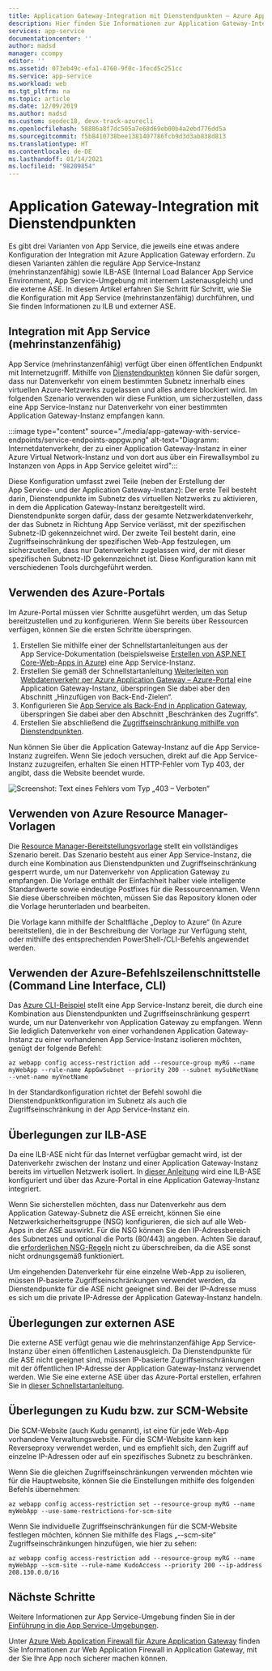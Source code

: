 ```yaml
---
title: Application Gateway-Integration mit Dienstendpunkten – Azure App Service | Microsoft-Dokumentation
description: Hier finden Sie Informationen zur Application Gateway-Integration in Azure App Service mit Schutz durch Dienstendpunkte.
services: app-service
documentationcenter: ''
author: madsd
manager: ccompy
editor: ''
ms.assetid: 073eb49c-efa1-4760-9f0c-1fecd5c251cc
ms.service: app-service
ms.workload: web
ms.tgt_pltfrm: na
ms.topic: article
ms.date: 12/09/2019
ms.author: madsd
ms.custom: seodec18, devx-track-azurecli
ms.openlocfilehash: 58886a8f7dc505a7e68d69eb00b4a2ebd776dd5a
ms.sourcegitcommit: f5b8410738bee1381407786fcb9d3d3ab838d813
ms.translationtype: HT
ms.contentlocale: de-DE
ms.lasthandoff: 01/14/2021
ms.locfileid: "98209854"
---
```

# <a name="application-gateway-integration-with-service-endpoints"></a>Application Gateway-Integration mit Dienstendpunkten
Es gibt drei Varianten von App Service, die jeweils eine etwas andere Konfiguration der Integration mit Azure Application Gateway erfordern. Zu diesen Varianten zählen die reguläre App Service-Instanz (mehrinstanzenfähig) sowie ILB-ASE (Internal Load Balancer App Service Environment, App Service-Umgebung mit internem Lastenausgleich) und die externe ASE. In diesem Artikel erfahren Sie Schritt für Schritt, wie Sie die Konfiguration mit App Service (mehrinstanzenfähig) durchführen, und Sie finden Informationen zu ILB und externer ASE.

## <a name="integration-with-app-service-multi-tenant"></a>Integration mit App Service (mehrinstanzenfähig)
App Service (mehrinstanzenfähig) verfügt über einen öffentlichen Endpunkt mit Internetzugriff. Mithilfe von [Dienstendpunkten](../../virtual-network/virtual-network-service-endpoints-overview.md) können Sie dafür sorgen, dass nur Datenverkehr von einem bestimmten Subnetz innerhalb eines virtuellen Azure-Netzwerks zugelassen und alles andere blockiert wird. Im folgenden Szenario verwenden wir diese Funktion, um sicherzustellen, dass eine App Service-Instanz nur Datenverkehr von einer bestimmten Application Gateway-Instanz empfangen kann.

:::image type="content" source="./media/app-gateway-with-service-endpoints/service-endpoints-appgw.png" alt-text="Diagramm: Internetdatenverkehr, der zu einer Application Gateway-Instanz in einer Azure Virtual Network-Instanz und von dort aus über ein Firewallsymbol zu Instanzen von Apps in App Service geleitet wird":::

Diese Konfiguration umfasst zwei Teile (neben der Erstellung der App Service- und der Application Gateway-Instanz): Der erste Teil besteht darin, Dienstendpunkte im Subnetz des virtuellen Netzwerks zu aktivieren, in dem die Application Gateway-Instanz bereitgestellt wird. Dienstendpunkte sorgen dafür, dass der gesamte Netzwerkdatenverkehr, der das Subnetz in Richtung App Service verlässt, mit der spezifischen Subnetz-ID gekennzeichnet wird. Der zweite Teil besteht darin, eine Zugriffseinschränkung der spezifischen Web-App festzulegen, um sicherzustellen, dass nur Datenverkehr zugelassen wird, der mit dieser spezifischen Subnetz-ID gekennzeichnet ist. Diese Konfiguration kann mit verschiedenen Tools durchgeführt werden.

## <a name="using-azure-portal"></a>Verwenden des Azure-Portals
Im Azure-Portal müssen vier Schritte ausgeführt werden, um das Setup bereitzustellen und zu konfigurieren. Wenn Sie bereits über Ressourcen verfügen, können Sie die ersten Schritte überspringen.
1. Erstellen Sie mithilfe einer der Schnellstartanleitungen aus der App Service-Dokumentation (beispielsweise [Erstellen von ASP.NET Core-Web-Apps in Azure](../quickstart-dotnetcore.md)) eine App Service-Instanz.
2. Erstellen Sie gemäß der Schnellstartanleitung [Weiterleiten von Webdatenverkehr per Azure Application Gateway – Azure-Portal](../../application-gateway/quick-create-portal.md) eine Application Gateway-Instanz, überspringen Sie dabei aber den Abschnitt „Hinzufügen von Back-End-Zielen“.
3. Konfigurieren Sie [App Service als Back-End in Application Gateway](../../application-gateway/configure-web-app-portal.md), überspringen Sie dabei aber den Abschnitt „Beschränken des Zugriffs“.
4. Erstellen Sie abschließend die [Zugriffseinschränkung mithilfe von Dienstendpunkten](../../app-service/app-service-ip-restrictions.md#set-a-service-endpoint-based-rule).

Nun können Sie über die Application Gateway-Instanz auf die App Service-Instanz zugreifen. Wenn Sie jedoch versuchen, direkt auf die App Service-Instanz zuzugreifen, erhalten Sie einen HTTP-Fehler vom Typ 403, der angibt, dass die Website beendet wurde.

![Screenshot: Text eines Fehlers vom Typ „403 – Verboten“](./media/app-gateway-with-service-endpoints/website-403-forbidden.png)

## <a name="using-azure-resource-manager-template"></a>Verwenden von Azure Resource Manager-Vorlagen
Die [Resource Manager-Bereitstellungsvorlage][template-app-gateway-app-service-complete] stellt ein vollständiges Szenario bereit. Das Szenario besteht aus einer App Service-Instanz, die durch eine Kombination aus Dienstendpunkten und Zugriffseinschränkung gesperrt wurde, um nur Datenverkehr von Application Gateway zu empfangen. Die Vorlage enthält der Einfachheit halber viele intelligente Standardwerte sowie eindeutige Postfixes für die Ressourcennamen. Wenn Sie diese überschreiben möchten, müssen Sie das Repository klonen oder die Vorlage herunterladen und bearbeiten. 

Die Vorlage kann mithilfe der Schaltfläche „Deploy to Azure“ (In Azure bereitstellen), die in der Beschreibung der Vorlage zur Verfügung steht, oder mithilfe des entsprechenden PowerShell-/CLI-Befehls angewendet werden.

## <a name="using-azure-command-line-interface"></a>Verwenden der Azure-Befehlszeilenschnittstelle (Command Line Interface, CLI)
Das [Azure CLI-Beispiel](../../app-service/scripts/cli-integrate-app-service-with-application-gateway.md) stellt eine App Service-Instanz bereit, die durch eine Kombination aus Dienstendpunkten und Zugriffseinschränkung gesperrt wurde, um nur Datenverkehr von Application Gateway zu empfangen. Wenn Sie lediglich Datenverkehr von einer vorhandenen Application Gateway-Instanz zu einer vorhandenen App Service-Instanz isolieren möchten, genügt der folgende Befehl:

```azurecli-interactive
az webapp config access-restriction add --resource-group myRG --name myWebApp --rule-name AppGwSubnet --priority 200 --subnet mySubNetName --vnet-name myVnetName
```

In der Standardkonfiguration richtet der Befehl sowohl die Dienstendpunktkonfiguration im Subnetz als auch die Zugriffseinschränkung in der App Service-Instanz ein.

## <a name="considerations-for-ilb-ase"></a>Überlegungen zur ILB-ASE
Da eine ILB-ASE nicht für das Internet verfügbar gemacht wird, ist der Datenverkehr zwischen der Instanz und einer Application Gateway-Instanz bereits im virtuellen Netzwerk isoliert. In [dieser Anleitung](../environment/integrate-with-application-gateway.md) wird eine ILB-ASE konfiguriert und über das Azure-Portal in eine Application Gateway-Instanz integriert. 

Wenn Sie sicherstellen möchten, dass nur Datenverkehr aus dem Application Gateway-Subnetz die ASE erreicht, können Sie eine Netzwerksicherheitsgruppe (NSG) konfigurieren, die sich auf alle Web-Apps in der ASE auswirkt. Für die NSG können Sie den IP-Adressbereich des Subnetzes und optional die Ports (80/443) angeben. Achten Sie darauf, die [erforderlichen NSG-Regeln](../environment/network-info.md#network-security-groups) nicht zu überschreiben, da die ASE sonst nicht ordnungsgemäß funktioniert.

Um eingehenden Datenverkehr für eine einzelne Web-App zu isolieren, müssen IP-basierte Zugriffseinschränkungen verwendet werden, da Dienstendpunkte für die ASE nicht geeignet sind. Bei der IP-Adresse muss es sich um die private IP-Adresse der Application Gateway-Instanz handeln.

## <a name="considerations-for-external-ase"></a>Überlegungen zur externen ASE
Die externe ASE verfügt genau wie die mehrinstanzenfähige App Service-Instanz über einen öffentlichen Lastenausgleich. Da Dienstendpunkte für die ASE nicht geeignet sind, müssen IP-basierte Zugriffseinschränkungen mit der öffentlichen IP-Adresse der Application Gateway-Instanz verwendet werden. Wie Sie eine externe ASE über das Azure-Portal erstellen, erfahren Sie in [dieser Schnellstartanleitung](../environment/create-external-ase.md).

[template-app-gateway-app-service-complete]: https://github.com/Azure/azure-quickstart-templates/tree/master/201-web-app-with-app-gateway-v2/ "Azure Resource Manager-Vorlage für das vollständige Szenario"

## <a name="considerations-for-kuduscm-site"></a>Überlegungen zu Kudu bzw. zur SCM-Website
Die SCM-Website (auch Kudu genannt), ist eine für jede Web-App vorhandene Verwaltungswebsite. Für die SCM-Website kann kein Reverseproxy verwendet werden, und es empfiehlt sich, den Zugriff auf einzelne IP-Adressen oder auf ein spezifisches Subnetz zu beschränken.

Wenn Sie die gleichen Zugriffseinschränkungen verwenden möchten wie für die Hauptwebsite, können Sie die Einstellungen mithilfe des folgenden Befehls übernehmen:

```azurecli-interactive
az webapp config access-restriction set --resource-group myRG --name myWebApp --use-same-restrictions-for-scm-site
```

Wenn Sie individuelle Zugriffseinschränkungen für die SCM-Website festlegen möchten, können Sie mithilfe des Flags „--scm-site“ Zugriffseinschränkungen hinzufügen, wie hier zu sehen:

```azurecli-interactive
az webapp config access-restriction add --resource-group myRG --name myWebApp --scm-site --rule-name KudoAccess --priority 200 --ip-address 208.130.0.0/16
```

## <a name="next-steps"></a>Nächste Schritte
Weitere Informationen zur App Service-Umgebung finden Sie in der [Einführung in die App Service-Umgebungen](/azure/app-service/environment).

Unter [Azure Web Application Firewall für Azure Application Gateway](../../web-application-firewall/ag/ag-overview.md) finden Sie Informationen zur Web Application Firewall in Application Gateway, mit der Sie Ihre App noch sicherer machen können.
